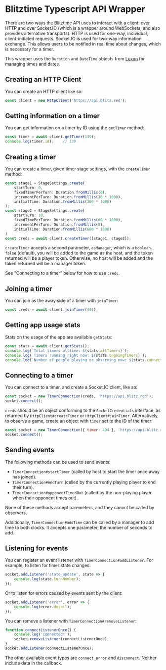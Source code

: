 # Blitztime Typescript API Wrapper

There are two ways the Blitztime API uses to interact with a client: over HTTP and over Socket.IO (which is a wrapper around WebSockets, and also provides alternative transports). HTTP is used for one-way, individual, client-initiated requests. Socket.IO is used for two-way information exchange. This allows users to be notified in real time about changes, which is necessary for a timer.

This wrapper uses the `Duration` and `DateTime` objects from [Luxon](https://moment.github.io/luxon/) for managing times and dates.

## Creating an HTTP Client

You can create an HTTP client like so:
```js
const client = new HttpClient('https://api.blitz.red');
```

## Getting information on a timer

You can get information on a timer by ID using the `getTimer` method:
```js
const timer = await client.getTimer(139);
console.log(timer.id);    // 139
```

## Creating a timer

You can create a timer, given timer stage settings, with the `createTimer` method:
```js
const stage1 = StageSettings.create(
    startTurn: 0,
    fixedTimerPerTurn: Duration.fromMillis(0),
    incrementPerTurn: Duration.fromMillis(30 * 1000),
    initialTime: Duration.fromMillis(300 * 1000)
);
const stage2 = StageSettings.create(
    startTurn: 10,
    fixedTimePerTurn: Duration.fromMillis(60 * 1000),
    incrementPerTurn: Duration.fromMillis(0),
    initialTime: Duration.fromMillis(600 * 1000)
)
const creds = await client.createTimer([stage1, stage2]);
```
`createTimer` accepts a second parameter, `asManager`, which is a `boolean`. ``false`` (default), you will be added to the game as the host, and the token returned will be a player token. Otherwise, no host will be added and the token returned will be a manager token.

See "Connecting to a timer" below for how to use `creds`.

## Joining a timer

You can join as the away side of a timer with `joinTimer`:
```js
const creds = await client.joinTimer(491);
```

## Getting app usage stats

Stats on the usage of the app are available `getStats`:
```js
const stats = await client.getStats();
console.log(`Total timers alltime: ${stats.allTimers}`);
console.log(`Timers running right now: ${stats.ongoingTimers}`);
console.log(`Number of people playing or observing now: ${stats.connected}`);
```

## Connecting to a timer

You can connect to a timer, and create a Socket.IO client, like so:
```js
const socket = new TimerConnection(creds, 'https://api.blitz.red');
socket.connect();
```
`creds` should be an object conforming to the `SocketCredentials` interface, as returned by `HttpClient#createTimer` or `HttpClient#joinTimer`. Alternatively, to observe a game, create an object with `timer` set to the ID of the timer:
```js
const socket = new TimerConenction({ timer: 494 }, 'https://api.blitz.red');
socket.connect();
```

## Sending events

The following methods can be used to send events:
- `TimerConnection#startTimer` (called by host to start the timer once away has joined).
- `TimerConnection#endTurn` (called by the currently playing player to end their turn).
- `TimerConnection#opponentTimedOut` (called by the non-playing player when their opponent times out).

None of these methods accept paremeters, and they cannot be called by observers.

Additionally, `TimerConnection#addTime` can be called by a manager to add time to both clocks. It accepts one parameter, the number of seconds to add.

## Listening for events

You can register an event listener with `TimerConnection#addListener`. For example, to listen for timer state changes:
```js
socket.addListener('state_update', state => {
    console.log(state.turnNumber);
});
```
Or to listen for errors caused by events sent by the client:
```js
socket.addListener('error', error => {
    console.log(error.detail);
});
```
You can remove a listener with `TimerConnection#removeListener`:
```js
function connectListenerOnce() {
    console.log('Connected!');
    socket.removeListener(connectListenerOnce);
}
socket.addListener(connectListenerOnce);
```
The other available event types are `connect_error` and `disconnect`. Neither include data in the callback.
